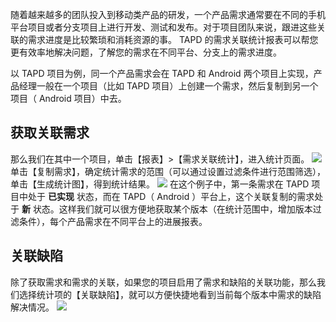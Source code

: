 随着越来越多的团队投入到移动类产品的研发，一个产品需求通常要在不同的手机平台项目或者分支项目上进行开发、测试和发布。对于项目团队来说，跟进这些关联的需求进度是比较繁琐和消耗资源的事。
TAPD 的需求关联统计报表可以帮您更有效率地解决问题，了解您的需求在不同平台、分支上的需求进度。

以 TAPD 项目为例，同一个产品需求会在 TAPD 和 Android 两个项目上实现，产品经理一般在一个项目（比如 TAPD 项目）上创建一个需求，然后复制到另一个项目（ Android 项目）中去。

## 获取关联需求
那么我们在其中一个项目，单击【报表】>【需求关联统计】，进入统计页面。
![](//mc.qcloudimg.com/static/img/34157fe9d548b2b3e31f8b922dd88bdf/image.jpg)
单击【复制需求】，确定统计需求的范围（可以通过设置过滤条件进行范围筛选），单击【生成统计图】，得到统计结果。
![](//mc.qcloudimg.com/static/img/84ccf9634713cda373664146b8c1115d/image.jpg)
在这个例子中，第一条需求在 TAPD 项目中处于 **已实现** 状态，而在 TAPD（ Android ）平台上，这个关联复制的需求处于 **新** 状态。这样我们就可以很方便地获取某个版本（在统计范围中，增加版本过滤条件），每个产品需求在不同平台上的进展报表。

## 关联缺陷
除了获取需求和需求的关联，如果您的项目启用了需求和缺陷的关联功能，那么我们选择统计项的【关联缺陷】，就可以方便快捷地看到当前每个版本中需求的缺陷解决情况。
![](//mc.qcloudimg.com/static/img/3a4be7a836f47209f01bf41940afb85b/image.jpg)


